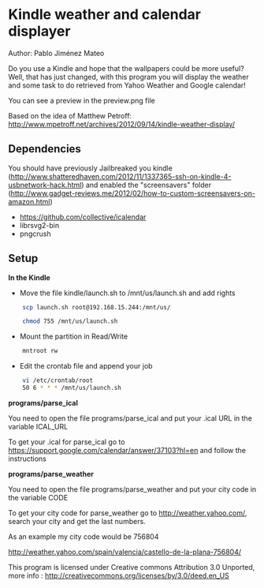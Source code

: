 Kindle weather and calendar displayer
====================================

Author: Pablo Jiménez Mateo

Do you use a Kindle and hope that the wallpapers could be more useful? Well, that has just changed,
with this program you will display the weather and some task to do retrieved from Yahoo Weather
and Google calendar!

You can see a preview in the preview.png file

Based on the idea of Matthew Petroff: http://www.mpetroff.net/archives/2012/09/14/kindle-weather-display/

Dependencies
------------

You should have previously Jailbreaked you kindle (http://www.shatteredhaven.com/2012/11/1337365-ssh-on-kindle-4-usbnetwork-hack.html)
and enabled the "screensavers" folder (http://www.gadget-reviews.me/2012/02/how-to-custom-screensavers-on-amazon.html)

- https://github.com/collective/icalendar
- librsvg2-bin 
- pngcrush

Setup
-------------

**In the Kindle**

- Move the file kindle/launch.sh to /mnt/us/launch.sh and add rights
```bash
    scp launch.sh root@192.168.15.244:/mnt/us/

    chmod 755 /mnt/us/launch.sh
```
- Mount the partition in Read/Write
```bash
    mntroot rw
```
- Edit the crontab file and append your job
```bash
    vi /etc/crontab/root 
    50 6 * * * /mnt/us/launch.sh
```
**programs/parse_ical**

You need to open the file programs/parse_ical and put your .ical URL in the variable ICAL_URL

To get your .ical for parse_ical go to https://support.google.com/calendar/answer/37103?hl=en and follow the instructions

**programs/parse_weather**

You need to open the file programs/parse_weather and put your city code in the variable CODE

To get your city code for parse_weather go to http://weather.yahoo.com/, search your city and get the last numbers.

As an example my city code would be 756804

http://weather.yahoo.com/spain/valencia/castello-de-la-plana-756804/

This program is licensed under Creative commons Attribution 3.0 Unported, more info : 
http://creativecommons.org/licenses/by/3.0/deed.en_US
